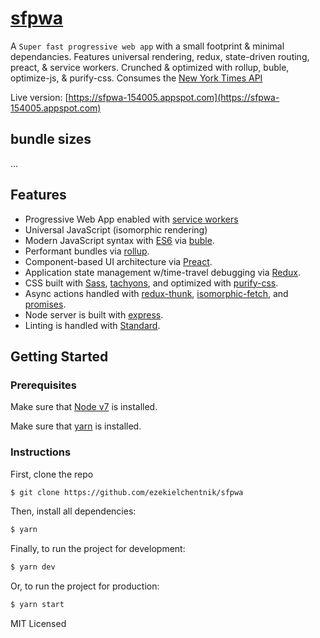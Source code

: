 # [sfpwa](https://sfpwa-154005.appspot.com)

A `Super fast progressive web app` with a small footprint & minimal dependancies.  Features universal rendering, redux, state-driven routing, preact, & service workers.  Crunched & optimized with rollup, buble, optimize-js, & purify-css.  Consumes the [New York Times API](http://developer.nytimes.com/)

Live version: [https://sfpwa-154005.appspot.com](https://sfpwa-154005.appspot.com)

## bundle sizes

...

## Features

- Progressive Web App enabled with [service workers](https://developers.google.com/web/fundamentals/getting-started/primers/service-workers)
- Universal JavaScript (isomorphic rendering)
- Modern JavaScript syntax with [ES6](https://github.com/lukehoban/es6features) via [buble](https://buble.surge.sh/guide/).
- Performant bundles via [rollup](http://rollupjs.org/).
- Component-based UI architecture via [Preact](https://preactjs.com/).
- Application state management w/time-travel debugging via [Redux](https://github.com/gaearon/redux).
- CSS built with [Sass](http://sass-lang.com/), [tachyons](http://tachyons.io/), and optimized with [purify-css](https://github.com/purifycss/purifycss).
- Async actions handled with [redux-thunk](https://github.com/gaearon/redux-thunk), [isomorphic-fetch](https://github.com/matthew-andrews/isomorphic-fetch), and [promises](https://developer.mozilla.org/en-US/docs/Web/JavaScript/Reference/Global_Objects/Promise).
- Node server is built with [express](http://expressjs.com/).
- Linting is handled with [Standard](http://standardjs.com/).

## Getting Started

### Prerequisites

Make sure that [Node v7](https://nodejs.org/en/download/releases/) is installed.

Make sure that [yarn](https://github.com/yarnpkg/yarn) is installed.

### Instructions

First, clone the repo

```bash
$ git clone https://github.com/ezekielchentnik/sfpwa
```

Then, install all dependencies:

```bash
$ yarn
```

Finally, to run the project for development:

```bash
$ yarn dev
```

Or, to run the project for production:

```bash
$ yarn start
```

MIT Licensed
